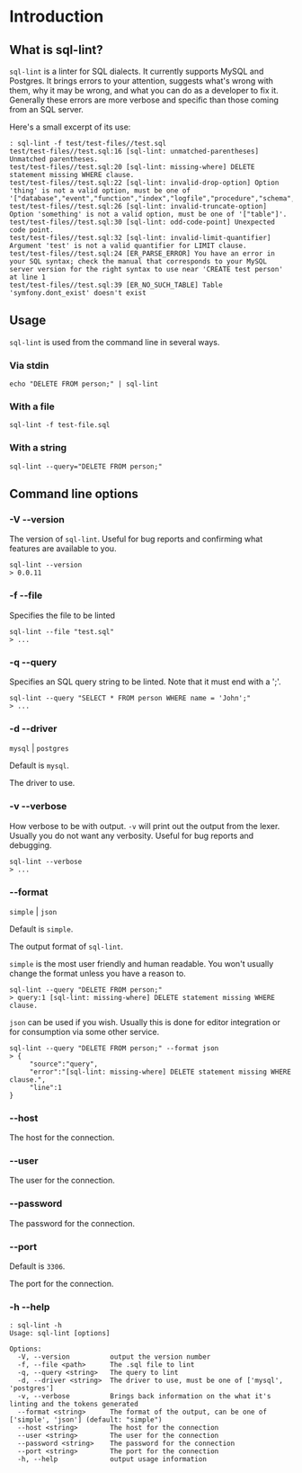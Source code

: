 # Introduction

## What is sql-lint?

`sql-lint` is a linter for SQL dialects. It currently supports MySQL and
Postgres. It brings errors to your attention, suggests what's wrong with them,
why it may be wrong, and what you can do as a developer to fix it. Generally
these errors are more verbose and specific than those coming from an SQL server.

Here's a small excerpt of its use:

```
: sql-lint -f test/test-files//test.sql 
test/test-files//test.sql:16 [sql-lint: unmatched-parentheses] Unmatched parentheses.
test/test-files//test.sql:20 [sql-lint: missing-where] DELETE statement missing WHERE clause.
test/test-files//test.sql:22 [sql-lint: invalid-drop-option] Option 'thing' is not a valid option, must be one of '["database","event","function","index","logfile","procedure","schema","server","table","view","tablespace","trigger"]'.
test/test-files//test.sql:26 [sql-lint: invalid-truncate-option] Option 'something' is not a valid option, must be one of '["table"]'.
test/test-files//test.sql:30 [sql-lint: odd-code-point] Unexpected code point.
test/test-files//test.sql:32 [sql-lint: invalid-limit-quantifier] Argument 'test' is not a valid quantifier for LIMIT clause.
test/test-files//test.sql:24 [ER_PARSE_ERROR] You have an error in your SQL syntax; check the manual that corresponds to your MySQL server version for the right syntax to use near 'CREATE test person' at line 1
test/test-files//test.sql:39 [ER_NO_SUCH_TABLE] Table 'symfony.dont_exist' doesn't exist
```

## Usage


`sql-lint` is used from the command line in several ways.

### Via stdin

```
echo "DELETE FROM person;" | sql-lint
```

### With a file

```
sql-lint -f test-file.sql
```

### With a string

```
sql-lint --query="DELETE FROM person;"
```

## Command line options

### -V --version

The version of `sql-lint`. 
Useful for bug reports and confirming what features are available to you.

```
sql-lint --version
> 0.0.11
```

### -f --file

Specifies the file to be linted

```
sql-lint --file "test.sql"
> ...
```

### -q --query

Specifies an SQL query string to be linted. Note that it must end with a ';'.

```
sql-lint --query "SELECT * FROM person WHERE name = 'John';"
> ...
```

### -d --driver

`mysql` | `postgres`

Default is `mysql`.

The driver to use.

### -v --verbose

How verbose to be with output. `-v` will print out the output from the lexer.
Usually you do not want any verbosity. Useful for bug reports and debugging.

```
sql-lint --verbose
> ...
```

### --format

`simple` | `json`

Default is `simple`.

The output format of `sql-lint`.

 `simple` is the most user friendly and human readable. You won't usually change
 the format unless you have a reason to.

 ```
 sql-lint --query "DELETE FROM person;"
> query:1 [sql-lint: missing-where] DELETE statement missing WHERE clause.
 ```

`json` can be used if you wish. Usually this is done for editor
integration or for consumption via some other service.

```
sql-lint --query "DELETE FROM person;" --format json
> {
     "source":"query",
     "error":"[sql-lint: missing-where] DELETE statement missing WHERE clause.",
     "line":1
}
```

### --host

The host for the connection.

### --user

The user for the connection.

### --password

The password for the connection.

### --port 

Default is `3306`.

The port for the connection.

### -h --help

```
: sql-lint -h
Usage: sql-lint [options]

Options:
  -V, --version          output the version number
  -f, --file <path>      The .sql file to lint
  -q, --query <string>   The query to lint
  -d, --driver <string>  The driver to use, must be one of ['mysql', 'postgres']
  -v, --verbose          Brings back information on the what it's linting and the tokens generated
  --format <string>      The format of the output, can be one of ['simple', 'json'] (default: "simple")
  --host <string>        The host for the connection
  --user <string>        The user for the connection
  --password <string>    The password for the connection
  --port <string>        The port for the connection
  -h, --help             output usage information
```
